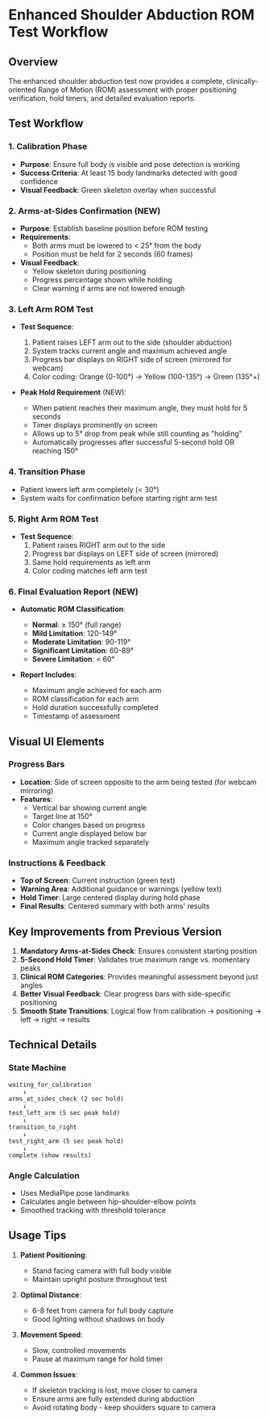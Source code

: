 # Enhanced Shoulder Abduction ROM Test Workflow

## Overview
The enhanced shoulder abduction test now provides a complete, clinically-oriented Range of Motion (ROM) assessment with proper positioning verification, hold timers, and detailed evaluation reports.

## Test Workflow

### 1. Calibration Phase
- **Purpose**: Ensure full body is visible and pose detection is working
- **Success Criteria**: At least 15 body landmarks detected with good confidence
- **Visual Feedback**: Green skeleton overlay when successful

### 2. Arms-at-Sides Confirmation (NEW)
- **Purpose**: Establish baseline position before ROM testing
- **Requirements**:
  - Both arms must be lowered to < 25° from the body
  - Position must be held for 2 seconds (60 frames)
- **Visual Feedback**:
  - Yellow skeleton during positioning
  - Progress percentage shown while holding
  - Clear warning if arms are not lowered enough

### 3. Left Arm ROM Test
- **Test Sequence**:
  1. Patient raises LEFT arm out to the side (shoulder abduction)
  2. System tracks current angle and maximum achieved angle
  3. Progress bar displays on RIGHT side of screen (mirrored for webcam)
  4. Color coding: Orange (0-100°) → Yellow (100-135°) → Green (135°+)

- **Peak Hold Requirement** (NEW):
  - When patient reaches their maximum angle, they must hold for 5 seconds
  - Timer displays prominently on screen
  - Allows up to 5° drop from peak while still counting as "holding"
  - Automatically progresses after successful 5-second hold OR reaching 150°

### 4. Transition Phase
- Patient lowers left arm completely (< 30°)
- System waits for confirmation before starting right arm test

### 5. Right Arm ROM Test
- **Test Sequence**:
  1. Patient raises RIGHT arm out to the side
  2. Progress bar displays on LEFT side of screen (mirrored)
  3. Same hold requirements as left arm
  4. Color coding matches left arm test

### 6. Final Evaluation Report (NEW)
- **Automatic ROM Classification**:
  - **Normal**: ≥ 150° (full range)
  - **Mild Limitation**: 120-149°
  - **Moderate Limitation**: 90-119°
  - **Significant Limitation**: 60-89°
  - **Severe Limitation**: < 60°

- **Report Includes**:
  - Maximum angle achieved for each arm
  - ROM classification for each arm
  - Hold duration successfully completed
  - Timestamp of assessment

## Visual UI Elements

### Progress Bars
- **Location**: Side of screen opposite to the arm being tested (for webcam mirroring)
- **Features**:
  - Vertical bar showing current angle
  - Target line at 150°
  - Color changes based on progress
  - Current angle displayed below bar
  - Maximum angle tracked separately

### Instructions & Feedback
- **Top of Screen**: Current instruction (green text)
- **Warning Area**: Additional guidance or warnings (yellow text)
- **Hold Timer**: Large centered display during hold phase
- **Final Results**: Centered summary with both arms' results

## Key Improvements from Previous Version

1. **Mandatory Arms-at-Sides Check**: Ensures consistent starting position
2. **5-Second Hold Timer**: Validates true maximum range vs. momentary peaks
3. **Clinical ROM Categories**: Provides meaningful assessment beyond just angles
4. **Better Visual Feedback**: Clear progress bars with side-specific positioning
5. **Smooth State Transitions**: Logical flow from calibration → positioning → left → right → results

## Technical Details

### State Machine
```
waiting_for_calibration
    ↓
arms_at_sides_check (2 sec hold)
    ↓
test_left_arm (5 sec peak hold)
    ↓
transition_to_right
    ↓
test_right_arm (5 sec peak hold)
    ↓
complete (show results)
```

### Angle Calculation
- Uses MediaPipe pose landmarks
- Calculates angle between hip-shoulder-elbow points
- Smoothed tracking with threshold tolerance

## Usage Tips

1. **Patient Positioning**:
   - Stand facing camera with full body visible
   - Maintain upright posture throughout test

2. **Optimal Distance**:
   - 6-8 feet from camera for full body capture
   - Good lighting without shadows on body

3. **Movement Speed**:
   - Slow, controlled movements
   - Pause at maximum range for hold timer

4. **Common Issues**:
   - If skeleton tracking is lost, move closer to camera
   - Ensure arms are fully extended during abduction
   - Avoid rotating body - keep shoulders square to camera